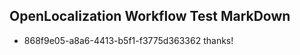 ## OpenLocalization Workflow Test MarkDown
* 868f9e05-a8a6-4413-b5f1-f3775d363362 thanks!

<!--HONumber=Jul16_HO2-->


